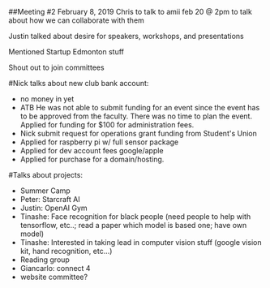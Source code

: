 ##Meeting #2 February 8, 2019
Chris to talk to amii feb 20 @ 2pm to talk about how we can collaborate with them

Justin talked about desire for speakers, workshops, and presentations

Mentioned Startup Edmonton stuff

Shout out to join committees

#Nick talks about new club bank account:
+ no money in yet
+ ATB
He was not able to submit funding for an event since the event has to be approved from the faculty.
There was no time to plan the event. Applied for funding for $100 for administration fees.
+ Nick submit request for operations grant funding from Student's Union
+ Applied for raspberry pi w/ full sensor package
+ Applied for dev account fees google/apple
+ Applied for purchase for a domain/hosting.

#Talks about projects:
+ Summer Camp
+ Peter: Starcraft AI
+ Justin: OpenAI Gym
+ Tinashe: Face recognition for black people (need people to help with tensorflow, etc..; read a paper which model is based one; have own model)
+ Tinashe: Interested in taking lead in computer vision stuff (google vision kit, hand recognition, etc...)
+ Reading group
+ Giancarlo: connect 4
+ website committee?
